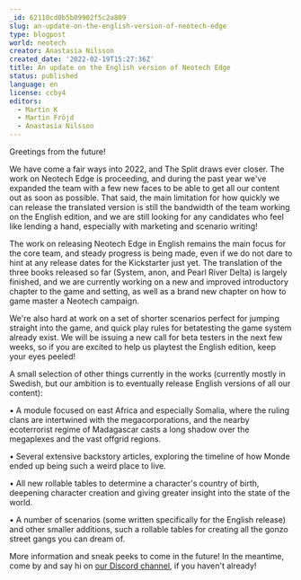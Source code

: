 ```yaml
---
_id: 62110cd0b5b09902f5c2a809
slug: an-update-on-the-english-version-of-neotech-edge
type: blogpost
world: neotech
creator: Anastasia Nilsson
created_date: '2022-02-19T15:27:36Z'
title: An update on the English version of Neotech Edge
status: published
language: en
license: ccby4
editors:
  - Martin K
  - Martin Fröjd
  - Anastasia Nilsson
---
```

Greetings from the future!

We have come a fair ways into 2022, and The Split draws ever closer. The work on Neotech Edge is proceeding, and during the past year we've expanded the team with a few new faces to be able to get all our content out as soon as possible. That said, the main limitation for how quickly we can release the translated version is still the bandwidth of the team working on the English edition, and we are still looking for any candidates who feel like lending a hand, especially with marketing and scenario writing!

The work on releasing Neotech Edge in English remains the main focus for the core team, and steady progress is being made, even if we do not dare to hint at any release dates for the Kickstarter just yet. The translation of the three books released so far (System, anon, and Pearl River Delta) is largely finished, and we are currently working on a new and improved introductory chapter to the game and setting, as well as a brand new chapter on how to game master a Neotech campaign.

We're also hard at work on a set of shorter scenarios perfect for jumping straight into the game, and quick play rules for betatesting the game system already exist. We will be issuing a new call for beta testers in the next few weeks, so if you are excited to help us playtest the English edition, keep your eyes peeled!

A small selection of other things currently in the works (currently mostly in Swedish, but our ambition is to eventually release English versions of all our content):

• A module focused on east Africa and especially Somalia, where the ruling clans are intertwined with the megacorporations, and the nearby ecoterrorist regime of Madagascar casts a long shadow over the megaplexes and the vast offgrid regions.

• Several extensive backstory articles, exploring the timeline of how Monde ended up being such a weird place to live.

• All new rollable tables to determine a character's country of birth, deepening character creation and giving greater insight into the state of the world.

• A number of scenarios (some written specifically for the English release) and other smaller additions, such a rollable tables for creating all the gonzo street gangs you can dream of.

More information and sneak peeks to come in the future! In the meantime, come by and say hi on [our Discord channel](https://discord.gg/VsgNTgWMsm), if you haven't already!
